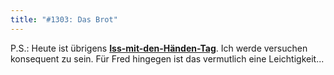 ```yaml
---
title: "#1303: Das Brot"
---
```


P.S.:
Heute ist übrigens <a href="http://www.fonflatter.de/dateien/kalender_fonflatter_2009.pdf"><strong>Iss-mit-den-Händen-Tag</strong></a>. 
Ich werde versuchen konsequent zu sein. Für Fred hingegen ist das vermutlich eine Leichtigkeit...

